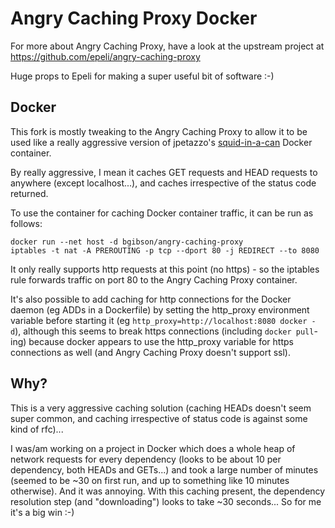 # Angry Caching Proxy Docker

For more about Angry Caching Proxy, have a look at the upstream project at https://github.com/epeli/angry-caching-proxy

Huge props to Epeli for making a super useful bit of software :-)

## Docker

This fork is mostly tweaking to the Angry Caching Proxy to allow it to be used like a really aggressive version of jpetazzo's [squid-in-a-can](https://github.com/jpetazzo/squid-in-a-can) Docker container.

By really aggressive, I mean it caches GET requests and HEAD requests to anywhere (except localhost...), and caches irrespective of the status code returned.

To use the container for caching Docker container traffic, it can be run as follows:

    docker run --net host -d bgibson/angry-caching-proxy
    iptables -t nat -A PREROUTING -p tcp --dport 80 -j REDIRECT --to 8080

It only really supports http requests at this point (no https) - so the iptables rule forwards traffic on port 80 to the Angry Caching Proxy container.

It's also possible to add caching for http connections for the Docker daemon (eg ADDs in a Dockerfile) by setting the http_proxy environment variable before starting it (eg `http_proxy=http://localhost:8080 docker -d`), although this seems to break https connections (including `docker pull`-ing) because docker appears to use the http_proxy variable for https connections as well (and Angry Caching Proxy doesn't support ssl).

## Why?

This is a very aggressive caching solution (caching HEADs doesn't seem super common, and caching irrespective of status code is against some kind of rfc)...

I was/am working on a project in Docker which does a whole heap of network requests for every dependency (looks to be about 10 per dependency, both HEADs and GETs...) and took a large number of minutes (seemed to be ~30 on first run, and up to something like 10 minutes otherwise). And it was annoying. With this caching present, the dependency resolution step (and "downloading") looks to take ~30 seconds... So for me it's a big win :-)
